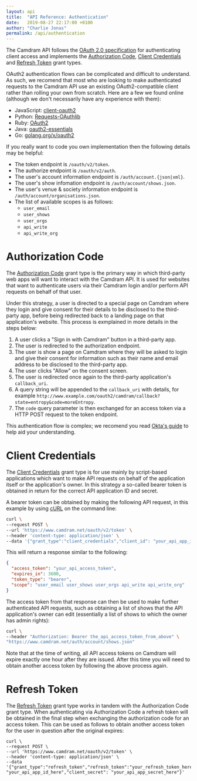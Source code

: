 ```yaml
---
layout: api
title:  "API Reference: Authentication"
date:   2019-08-27 22:17:00 +0100
author: "Charlie Jonas"
permalink: /api/authentication
---
```


The Camdram API follows the [OAuth 2.0 specification](https://oauth.net/2/) for authenticating client access and implements the [Authorization Code](#authorization-code),
[Client Credentials](#client-credentials) and
[Refresh Token](#refresh-token) grant types.

OAuth2 authentication flows can be complicated and difficult to understand. As such, we recomend that most who are looking to make authenticated requests to the Camdram API use an existing OAuth2-compatible client rather than rolling your own from scratch. Here are a few we found online (although we don't necessarily have any experience with them):
* JavaScript: [client-oauth2](https://github.com/mulesoft/js-client-oauth2)
* Python: [Requests-OAuthlib](https://github.com/requests/requests-oauthlib)
* Ruby: [OAuth2](https://github.com/oauth-xx/oauth2)
* Java: [oauth2-essentials](https://github.com/dmfs/oauth2-essentials)
* Go: [golang.org/x/oauth2](https://github.com/golang/oauth2)

If you really want to code you own implementation then the following details may be helpful:

* The token endpoint is `/oauth/v2/token`.
* The authorize endpoint is `/oauth/v2/auth`.
* The user's account information endpoint is `/auth/account.{json|xml}`.
* The user's show infomation endpoint is `/auth/account/shows.json`.
* The user's venue & society information endpoint is `/auth/account/organisations.json`.
* The list of available scopes is as follows:
  * `user_email`
  * `user_shows`
  * `user_orgs`
  * `api_write`
  * `api_write_org`

# Authorization Code

The [Authorization Code](https://oauth.net/2/grant-types/authorization-code/) grant type is the primary way in which third-party web apps will want to interact with the Camdram API.
It is used for websites that want to authenticate users via their Camdram login and/or perform API requests on behalf of that user.

Under this strategy, a user is directed to a special page on Camdram where they login and give consent for their details to be disclosed to the third-party app, before being redirected back to a landing page on that application's website.
This process is exmplained in more details in the steps below:
1. A user clicks a "Sign in with Camdram" button in a third-party app.
2. The user is redirected to the authorization endpoint.
3. The user is show a page on Camdram where they will be asked to login and give their consent for information such as their name and email address to be disclosed to the third-party app.
4. The user clicks "Allow" on the consent screen.
5. The user is redirected once again to the third-party application's `callback_uri`.
6. A query string will be appended to the `callback_uri` with details, for example `http://www.example.com/oauth2/camdram/callback?state=entropy&code=moreEntropy`.
7. The `code` query parameter is then exchanged for an access token via a HTTP POST request to the token endpoint.

This authentication flow is complex; we recomend you read [Okta's guide](https://developer.okta.com/blog/2018/04/10/oauth-authorization-code-grant-type) to help aid your understanding.

# Client Credentials

The [Client Credentials](https://oauth.net/2/grant-types/client-credentials/) grant type is for use mainly by script-based applications which want to make API requests on behalf of the application itself or the application's owner.
In this strategy a so-called bearer token is obtained in return for the correct API application ID and secret.

A bearer token can be obtained by making the following API request, in this example by using [cURL](https://curl.haxx.se) on the command line:

```bash
curl \
--request POST \
--url 'https://www.camdram.net/oauth/v2/token' \
--header 'content-type: application/json' \
--data '{"grant_type":"client_credentials","client_id": "your_api_app_id_here","client_secret": "your_api_app_secret_here"}'
```

This will return a response similar to the following:

```json
{
  "access_token": "your_api_access_token",
  "expires_in": 3600,
  "token_type": "bearer",
  "scope": "user_email user_shows user_orgs api_write api_write_org"
}
```

The access token from that response can then be used to make further authenticated API requests, such as obtaining a list of shows that the API application's owner can edit (essentially a list of shows to which the owner has admin rights):

```bash
curl \
--header "Authorization: Bearer the_api_access_token_from_above" \
"https://www.camdram.net/auth/account/shows.json"
```

Note that at the time of writing, all API access tokens on Camdram will expire exactly one hour after they are issued. After this time you will need to obtain another access token by following the above process again.

# Refresh Token
The [Refresh Token](https://oauth.net/2/grant-types/refresh-token/) grant type works in tandem with the Authorization Code grant type.
When authenticating via Authorization Code a refresh token will be obtained in the final step when exchanging the authorization code for an access token.
This can be used as follows to obtain another access token for the user in question after the original expires:

```
curl \
--request POST \
--url 'https://www.camdram.net/oauth/v2/token' \
--header 'content-type: application/json' \
--data '{"grant_type":"refresh_token","refresh_token":"your_refresh_token_here","client_id": "your_api_app_id_here","client_secret": "your_api_app_secret_here"}'
```